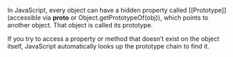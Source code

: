 In JavaScript, every object can have a hidden property called [[Prototype]] (accessible via __proto__ or Object.getPrototypeOf(obj)), which points to another object. That object is called its prototype.

If you try to access a property or method that doesn’t exist on the object itself, JavaScript automatically looks up the prototype chain to find it.